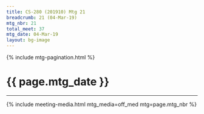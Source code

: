 ```yaml
---
title: CS-280 (201910) Mtg 21
breadcrumb: 21 (04-Mar-19)
mtg_nbr: 21
total_meet: 37
mtg_date: 04-Mar-19
layout: bg-image
---
```

{% include mtg-pagination.html %}
<h1 class="text-center">{{ page.mtg_date }}</h1>
<hr />
{% include meeting-media.html mtg_media=off_med mtg=page.mtg_nbr %}
